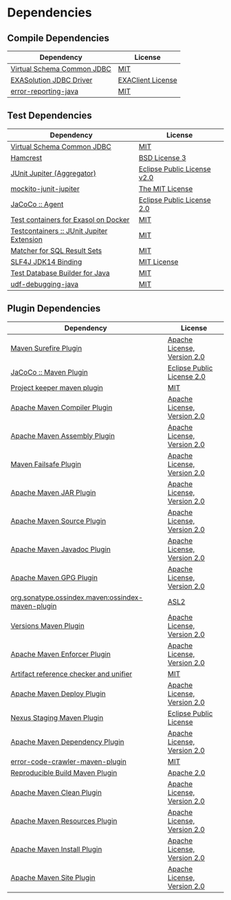 <!-- @formatter:off -->
# Dependencies

## Compile Dependencies

| Dependency                      | License                |
| ------------------------------- | ---------------------- |
| [Virtual Schema Common JDBC][0] | [MIT][1]               |
| [EXASolution JDBC Driver][2]    | [EXAClient License][3] |
| [error-reporting-java][4]       | [MIT][1]               |

## Test Dependencies

| Dependency                                      | License                           |
| ----------------------------------------------- | --------------------------------- |
| [Virtual Schema Common JDBC][0]                 | [MIT][1]                          |
| [Hamcrest][8]                                   | [BSD License 3][9]                |
| [JUnit Jupiter (Aggregator)][10]                | [Eclipse Public License v2.0][11] |
| [mockito-junit-jupiter][12]                     | [The MIT License][13]             |
| [JaCoCo :: Agent][14]                           | [Eclipse Public License 2.0][15]  |
| [Test containers for Exasol on Docker][16]      | [MIT][1]                          |
| [Testcontainers :: JUnit Jupiter Extension][18] | [MIT][19]                         |
| [Matcher for SQL Result Sets][20]               | [MIT][1]                          |
| [SLF4J JDK14 Binding][22]                       | [MIT License][23]                 |
| [Test Database Builder for Java][24]            | [MIT][1]                          |
| [udf-debugging-java][26]                        | [MIT][1]                          |

## Plugin Dependencies

| Dependency                                              | License                           |
| ------------------------------------------------------- | --------------------------------- |
| [Maven Surefire Plugin][28]                             | [Apache License, Version 2.0][29] |
| [JaCoCo :: Maven Plugin][30]                            | [Eclipse Public License 2.0][15]  |
| [Project keeper maven plugin][32]                       | [MIT][1]                          |
| [Apache Maven Compiler Plugin][34]                      | [Apache License, Version 2.0][29] |
| [Apache Maven Assembly Plugin][36]                      | [Apache License, Version 2.0][29] |
| [Maven Failsafe Plugin][38]                             | [Apache License, Version 2.0][29] |
| [Apache Maven JAR Plugin][40]                           | [Apache License, Version 2.0][29] |
| [Apache Maven Source Plugin][42]                        | [Apache License, Version 2.0][29] |
| [Apache Maven Javadoc Plugin][44]                       | [Apache License, Version 2.0][29] |
| [Apache Maven GPG Plugin][46]                           | [Apache License, Version 2.0][29] |
| [org.sonatype.ossindex.maven:ossindex-maven-plugin][48] | [ASL2][49]                        |
| [Versions Maven Plugin][50]                             | [Apache License, Version 2.0][29] |
| [Apache Maven Enforcer Plugin][52]                      | [Apache License, Version 2.0][29] |
| [Artifact reference checker and unifier][54]            | [MIT][1]                          |
| [Apache Maven Deploy Plugin][56]                        | [Apache License, Version 2.0][29] |
| [Nexus Staging Maven Plugin][58]                        | [Eclipse Public License][59]      |
| [Apache Maven Dependency Plugin][60]                    | [Apache License, Version 2.0][29] |
| [error-code-crawler-maven-plugin][62]                   | [MIT][1]                          |
| [Reproducible Build Maven Plugin][64]                   | [Apache 2.0][49]                  |
| [Apache Maven Clean Plugin][66]                         | [Apache License, Version 2.0][29] |
| [Apache Maven Resources Plugin][68]                     | [Apache License, Version 2.0][29] |
| [Apache Maven Install Plugin][70]                       | [Apache License, Version 2.0][29] |
| [Apache Maven Site Plugin][72]                          | [Apache License, Version 2.0][29] |

[14]: https://www.eclemma.org/jacoco/index.html
[32]: https://github.com/exasol/project-keeper-maven-plugin
[4]: https://github.com/exasol/error-reporting-java
[49]: http://www.apache.org/licenses/LICENSE-2.0.txt
[28]: https://maven.apache.org/surefire/maven-surefire-plugin/
[58]: http://www.sonatype.com/public-parent/nexus-maven-plugins/nexus-staging/nexus-staging-maven-plugin/
[3]: https://www.exasol.com/support/secure/attachment/155343/EXASOL_SDK-7.0.11.tar.gz
[1]: https://opensource.org/licenses/MIT
[12]: https://github.com/mockito/mockito
[38]: https://maven.apache.org/surefire/maven-failsafe-plugin/
[24]: https://github.com/exasol/test-db-builder-java
[50]: http://www.mojohaus.org/versions-maven-plugin/
[9]: http://opensource.org/licenses/BSD-3-Clause
[34]: https://maven.apache.org/plugins/maven-compiler-plugin/
[19]: http://opensource.org/licenses/MIT
[68]: https://maven.apache.org/plugins/maven-resources-plugin/
[0]: https://github.com/exasol/virtual-schema-common-jdbc
[66]: https://maven.apache.org/plugins/maven-clean-plugin/
[15]: https://www.eclipse.org/legal/epl-2.0/
[56]: https://maven.apache.org/plugins/maven-deploy-plugin/
[59]: http://www.eclipse.org/legal/epl-v10.html
[16]: https://github.com/exasol/exasol-testcontainers
[30]: https://www.jacoco.org/jacoco/trunk/doc/maven.html
[13]: https://github.com/mockito/mockito/blob/main/LICENSE
[20]: https://github.com/exasol/hamcrest-resultset-matcher
[60]: https://maven.apache.org/plugins/maven-dependency-plugin/
[64]: http://zlika.github.io/reproducible-build-maven-plugin
[72]: https://maven.apache.org/plugins/maven-site-plugin/
[23]: http://www.opensource.org/licenses/mit-license.php
[29]: https://www.apache.org/licenses/LICENSE-2.0.txt
[52]: https://maven.apache.org/enforcer/maven-enforcer-plugin/
[2]: http://www.exasol.com
[11]: https://www.eclipse.org/legal/epl-v20.html
[70]: https://maven.apache.org/plugins/maven-install-plugin/
[10]: https://junit.org/junit5/
[48]: https://sonatype.github.io/ossindex-maven/maven-plugin/
[46]: https://maven.apache.org/plugins/maven-gpg-plugin/
[18]: https://testcontainers.org
[26]: https://github.com/exasol/udf-debugging-java
[42]: https://maven.apache.org/plugins/maven-source-plugin/
[8]: http://hamcrest.org/JavaHamcrest/
[22]: http://www.slf4j.org
[44]: https://maven.apache.org/plugins/maven-javadoc-plugin/
[54]: https://github.com/exasol/artifact-reference-checker-maven-plugin
[62]: https://github.com/exasol/error-code-crawler-maven-plugin
[40]: https://maven.apache.org/plugins/maven-jar-plugin/
[36]: https://maven.apache.org/plugins/maven-assembly-plugin/
